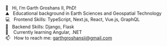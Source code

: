 👋  &nbsp;&nbsp;Hi, I’m Garth Groshans II, PhD! <br/>
⛰️  &nbsp;&nbsp;Educational background in Earth Sciences and Geospatial Technology <br/>
💻  &nbsp;&nbsp;Frontend Skills: TypeScript, Next.js, React, Vue.js, GraphQL<br/>
💾  &nbsp;&nbsp;Backend Skills: Django, Flask <br/>
🌱 &nbsp;&nbsp; Currently learning Angular, .NET <br/>
📫  &nbsp;&nbsp;How to reach me: garthgroshansii@gmail.com <br/>


<!---
ggroshansii/ggroshansii is a ✨ special ✨ repository because its `README.md` (this file) appears on your GitHub profile.
You can click the Preview link to take a look at your changes.
--->

